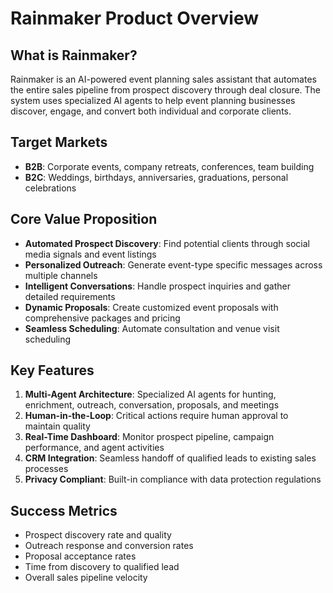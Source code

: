 # Rainmaker Product Overview

## What is Rainmaker?

Rainmaker is an AI-powered event planning sales assistant that automates the entire sales pipeline from prospect discovery through deal closure. The system uses specialized AI agents to help event planning businesses discover, engage, and convert both individual and corporate clients.

## Target Markets

- **B2B**: Corporate events, company retreats, conferences, team building
- **B2C**: Weddings, birthdays, anniversaries, graduations, personal celebrations

## Core Value Proposition

- **Automated Prospect Discovery**: Find potential clients through social media signals and event listings
- **Personalized Outreach**: Generate event-type specific messages across multiple channels
- **Intelligent Conversations**: Handle prospect inquiries and gather detailed requirements
- **Dynamic Proposals**: Create customized event proposals with comprehensive packages and pricing
- **Seamless Scheduling**: Automate consultation and venue visit scheduling

## Key Features

1. **Multi-Agent Architecture**: Specialized AI agents for hunting, enrichment, outreach, conversation, proposals, and meetings
2. **Human-in-the-Loop**: Critical actions require human approval to maintain quality
3. **Real-Time Dashboard**: Monitor prospect pipeline, campaign performance, and agent activities
4. **CRM Integration**: Seamless handoff of qualified leads to existing sales processes
5. **Privacy Compliant**: Built-in compliance with data protection regulations

## Success Metrics

- Prospect discovery rate and quality
- Outreach response and conversion rates
- Proposal acceptance rates
- Time from discovery to qualified lead
- Overall sales pipeline velocity
